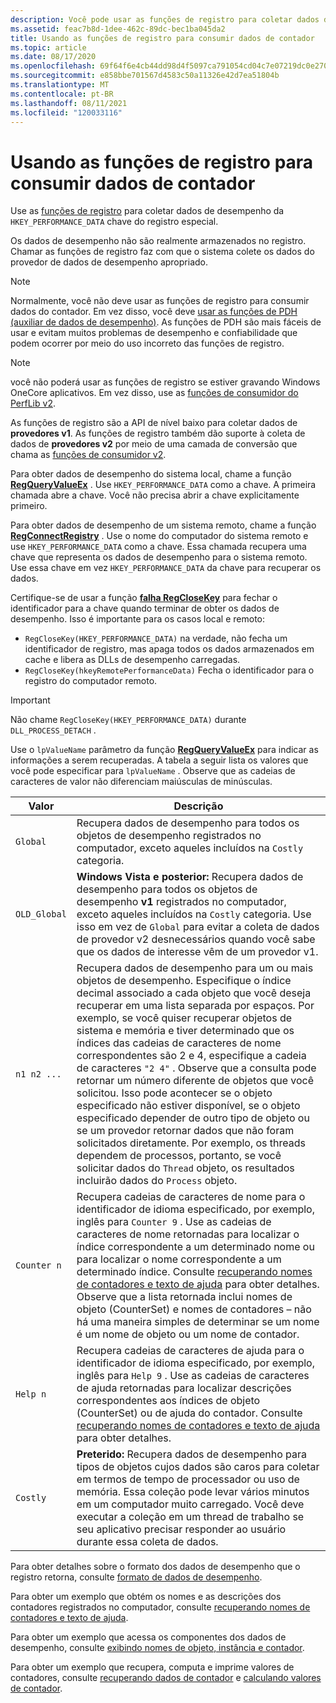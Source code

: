 ```yaml
---
description: Você pode usar as funções de registro para coletar dados de desempenho.
ms.assetid: feac7b8d-1dee-462c-89dc-bec1ba045da2
title: Usando as funções de registro para consumir dados de contador
ms.topic: article
ms.date: 08/17/2020
ms.openlocfilehash: 69f64f6e4cb44dd98d4f5097ca791054cd04c7e07219dc0e270cbfdff4cdbdc2
ms.sourcegitcommit: e858bbe701567d4583c50a11326e42d7ea51804b
ms.translationtype: MT
ms.contentlocale: pt-BR
ms.lasthandoff: 08/11/2021
ms.locfileid: "120033116"
---
```

# <a name="using-the-registry-functions-to-consume-counter-data"></a>Usando as funções de registro para consumir dados de contador

Use as [funções de registro](/windows/desktop/SysInfo/registry-functions) para coletar dados de desempenho da `HKEY_PERFORMANCE_DATA` chave do registro especial.

Os dados de desempenho não são realmente armazenados no registro. Chamar as funções de registro faz com que o sistema colete os dados do provedor de dados de desempenho apropriado.

> [!Note]
> Normalmente, você não deve usar as funções de registro para consumir dados do contador. Em vez disso, você deve [usar as funções de PDH (auxiliar de dados de desempenho)](using-the-pdh-functions-to-consume-counter-data.md). As funções de PDH são mais fáceis de usar e evitam muitos problemas de desempenho e confiabilidade que podem ocorrer por meio do uso incorreto das funções de registro.

> [!Note]
> você não poderá usar as funções de registro se estiver gravando Windows OneCore aplicativos. Em vez disso, use as [funções de consumidor do PerfLib v2](using-the-perflib-functions-to-consume-counter-data.md).

As funções de registro são a API de nível baixo para coletar dados de **provedores v1**. As funções de registro também dão suporte à coleta de dados de **provedores v2** por meio de uma camada de conversão que chama as [funções de consumidor v2](using-the-perflib-functions-to-consume-counter-data.md).

Para obter dados de desempenho do sistema local, chame a função [**RegQueryValueEx**](/windows/win32/api/winreg/nf-winreg-regqueryvalueexw) . Use `HKEY_PERFORMANCE_DATA` como a chave. A primeira chamada abre a chave. Você não precisa abrir a chave explicitamente primeiro.

Para obter dados de desempenho de um sistema remoto, chame a função [**RegConnectRegistry**](/windows/desktop/api/winreg/nf-winreg-regconnectregistryw) . Use o nome do computador do sistema remoto e use `HKEY_PERFORMANCE_DATA` como a chave. Essa chamada recupera uma chave que representa os dados de desempenho para o sistema remoto. Use essa chave em vez `HKEY_PERFORMANCE_DATA` da chave para recuperar os dados.

Certifique-se de usar a função [**falha RegCloseKey**](/windows/desktop/api/winreg/nf-winreg-regclosekey) para fechar o identificador para a chave quando terminar de obter os dados de desempenho. Isso é importante para os casos local e remoto:

- `RegCloseKey(HKEY_PERFORMANCE_DATA)` na verdade, não fecha um identificador de registro, mas apaga todos os dados armazenados em cache e libera as DLLs de desempenho carregadas.
- `RegCloseKey(hkeyRemotePerformanceData)` Fecha o identificador para o registro do computador remoto.

> [!IMPORTANT]
> Não chame `RegCloseKey(HKEY_PERFORMANCE_DATA)` durante `DLL_PROCESS_DETACH` .

Use o `lpValueName` parâmetro da função [**RegQueryValueEx**](/windows/desktop/api/winreg/nf-winreg-regqueryvalueexa) para indicar as informações a serem recuperadas. A tabela a seguir lista os valores que você pode especificar para `lpValueName` . Observe que as cadeias de caracteres de valor não diferenciam maiúsculas de minúsculas.

|Valor|Descrição
|-----|-----------
|`Global`| Recupera dados de desempenho para todos os objetos de desempenho registrados no computador, exceto aqueles incluídos na `Costly` categoria.
|`OLD_Global`| **Windows Vista e posterior:** Recupera dados de desempenho para todos os objetos de desempenho **v1** registrados no computador, exceto aqueles incluídos na `Costly` categoria. Use isso em vez de `Global` para evitar a coleta de dados de provedor v2 desnecessários quando você sabe que os dados de interesse vêm de um provedor v1.
|`n1 n2 ...`| Recupera dados de desempenho para um ou mais objetos de desempenho. Especifique o índice decimal associado a cada objeto que você deseja recuperar em uma lista separada por espaços. Por exemplo, se você quiser recuperar objetos de sistema e memória e tiver determinado que os índices das cadeias de caracteres de nome correspondentes são 2 e 4, especifique a cadeia de caracteres `"2 4"` . Observe que a consulta pode retornar um número diferente de objetos que você solicitou. Isso pode acontecer se o objeto especificado não estiver disponível, se o objeto especificado depender de outro tipo de objeto ou se um provedor retornar dados que não foram solicitados diretamente. Por exemplo, os threads dependem de processos, portanto, se você solicitar dados do `Thread` objeto, os resultados incluirão dados do `Process` objeto.
|`Counter n`| Recupera cadeias de caracteres de nome para o identificador de idioma especificado, por exemplo, inglês para `Counter 9` . Use as cadeias de caracteres de nome retornadas para localizar o índice correspondente a um determinado nome ou para localizar o nome correspondente a um determinado índice. Consulte [recuperando nomes de contadores e texto de ajuda](retrieving-counter-names-and-help-text.md) para obter detalhes. Observe que a lista retornada inclui nomes de objeto (CounterSet) e nomes de contadores – não há uma maneira simples de determinar se um nome é um nome de objeto ou um nome de contador.
|`Help n`| Recupera cadeias de caracteres de ajuda para o identificador de idioma especificado, por exemplo, inglês para `Help 9` . Use as cadeias de caracteres de ajuda retornadas para localizar descrições correspondentes aos índices de objeto (CounterSet) ou de ajuda do contador. Consulte [recuperando nomes de contadores e texto de ajuda](retrieving-counter-names-and-help-text.md) para obter detalhes.
|`Costly`| **Preterido:** Recupera dados de desempenho para tipos de objetos cujos dados são caros para coletar em termos de tempo de processador ou uso de memória. Essa coleção pode levar vários minutos em um computador muito carregado. Você deve executar a coleção em um thread de trabalho se seu aplicativo precisar responder ao usuário durante essa coleta de dados.

Para obter detalhes sobre o formato dos dados de desempenho que o registro retorna, consulte [formato de dados de desempenho](performance-data-format.md).

Para obter um exemplo que obtém os nomes e as descrições dos contadores registrados no computador, consulte [recuperando nomes de contadores e texto de ajuda](retrieving-counter-names-and-help-text.md).

Para obter um exemplo que acessa os componentes dos dados de desempenho, consulte [exibindo nomes de objeto, instância e contador](displaying-object-instance-and-counter-names.md).

Para obter um exemplo que recupera, computa e imprime valores de contadores, consulte [recuperando dados de contador](retrieving-counter-data.md) e [calculando valores de contador](calculating-counter-values.md).
